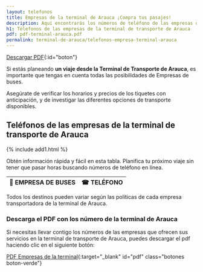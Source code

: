 ```yaml
---
layout: telefonos
title: Empresas de la terminal de Arauca ¡Compra tus pasajes!
description: Aquí encontrarás los números de teléfono de las empresas de la Terminal de Transporte de Arauca. Obtén información rápida y fácil en nuestra página.
h1: Télefonos de las empresas de la terminal de transporte de Arauca
pdf: pdf-terminal-arauca.pdf
permalink: terminal-de-arauca/telefonos-empresa-terminal-arauca
---
```

[Descargar PDF](#pdf){:id="boton"}

Si estás planeando **un viaje desde la Terminal de Transporte de Arauca**, es importante que tengas en cuenta todas las posibilidades de Empresas de buses.

Asegúrate de verificar los horarios y precios de los tiquetes con anticipación, y de investigar las diferentes opciones de transporte disponibles.

## Teléfonos de las empresas de la terminal de transporte de Arauca

{% include add1.html %}

Obtén información rápida y fácil en esta tabla. Planifica tu próximo viaje sin tener que pasar horas buscando números de teléfono en línea.

| 🚌 EMPRESA DE BUSES | ☎ TELÉFONO |
| :--- | :---: |


Todos los destinos pueden variar según las políticas de cada empresa transportadora de la terminal de Arauca.

### Descarga el PDF con los número de la terminal de Arauca

Si necesitas llevar contigo los números de las empresas que ofrecen sus servicios en la terminal de transporte de Arauca, puedes descargar el pdf haciendo clic en el siguiente botón:

[PDF Empresas de la terminal]({{'assets/pdf-terminal-arauca.pdf'|relative_url}}){:target="_blank" id="pdf" class="botones boton-verde"}

